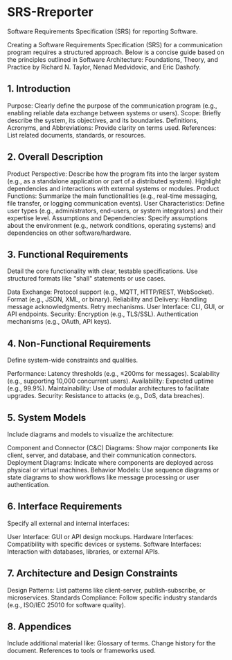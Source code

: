 # SRS-Rreporter
 Software Requirements Specification (SRS) for reporting Software.

 Creating a Software Requirements Specification (SRS) for a communication program requires a structured approach. Below is a concise guide based on the principles outlined in Software Architecture: Foundations, Theory, and Practice by Richard N. Taylor, Nenad Medvidovic, and Eric Dashofy.

## 1. Introduction
Purpose: Clearly define the purpose of the communication program (e.g., enabling reliable data exchange between systems or users).
Scope: Briefly describe the system, its objectives, and its boundaries.
Definitions, Acronyms, and Abbreviations: Provide clarity on terms used.
References: List related documents, standards, or resources.
## 2. Overall Description
Product Perspective:
Describe how the program fits into the larger system (e.g., as a standalone application or part of a distributed system).
Highlight dependencies and interactions with external systems or modules.
Product Functions:
Summarize the main functionalities (e.g., real-time messaging, file transfer, or logging communication events).
User Characteristics:
Define user types (e.g., administrators, end-users, or system integrators) and their expertise level.
Assumptions and Dependencies:
Specify assumptions about the environment (e.g., network conditions, operating systems) and dependencies on other software/hardware.
## 3. Functional Requirements
Detail the core functionality with clear, testable specifications. Use structured formats like "shall" statements or use cases.

Data Exchange:
Protocol support (e.g., MQTT, HTTP/REST, WebSocket).
Format (e.g., JSON, XML, or binary).
Reliability and Delivery:
Handling message acknowledgments.
Retry mechanisms.
User Interface:
CLI, GUI, or API endpoints.
Security:
Encryption (e.g., TLS/SSL).
Authentication mechanisms (e.g., OAuth, API keys).
## 4. Non-Functional Requirements
Define system-wide constraints and qualities.

Performance:
Latency thresholds (e.g., ≤200ms for messages).
Scalability (e.g., supporting 10,000 concurrent users).
Availability:
Expected uptime (e.g., 99.9%).
Maintainability:
Use of modular architectures to facilitate upgrades.
Security:
Resistance to attacks (e.g., DoS, data breaches).
## 5. System Models
Include diagrams and models to visualize the architecture:

Component and Connector (C&C) Diagrams:
Show major components like client, server, and database, and their communication connectors.
Deployment Diagrams:
Indicate where components are deployed across physical or virtual machines.
Behavior Models:
Use sequence diagrams or state diagrams to show workflows like message processing or user authentication.
## 6. Interface Requirements
Specify all external and internal interfaces:

User Interface:
GUI or API design mockups.
Hardware Interfaces:
Compatibility with specific devices or systems.
Software Interfaces:
Interaction with databases, libraries, or external APIs.
## 7. Architecture and Design Constraints
Design Patterns:
List patterns like client-server, publish-subscribe, or microservices.
Standards Compliance:
Follow specific industry standards (e.g., ISO/IEC 25010 for software quality).
## 8. Appendices
Include additional material like:
Glossary of terms.
Change history for the document.
References to tools or frameworks used.

